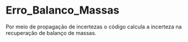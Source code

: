 # Erro_Balanco_Massas
Por meio de propagação de incertezas o código calcula a incerteza na recuperação de balanço de massas.
